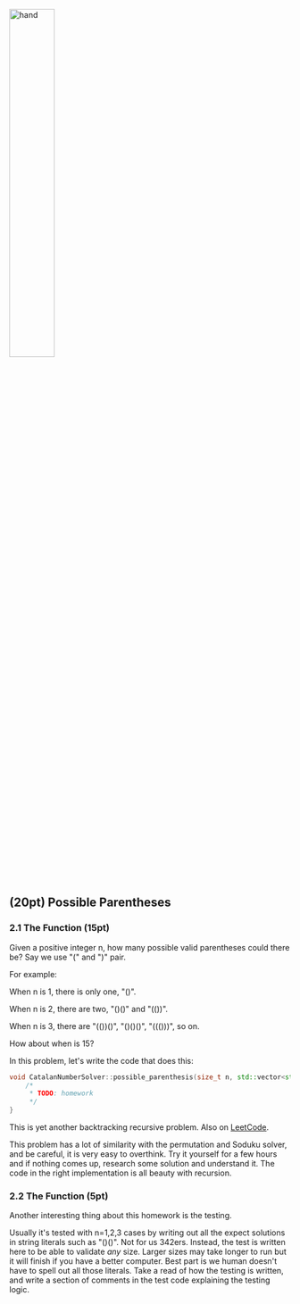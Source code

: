 <img src="https://user-images.githubusercontent.com/252020/171264166-344df444-3ffc-4ab9-8054-9dffe8261253.png"
     alt="hand"
     width="40%" />
     
## (20pt) Possible Parentheses

### 2.1 The Function (15pt)

Given a positive integer n, how many possible valid parentheses could there be? Say we use "(" and ")" pair.

For example:

When n is 1, there is only one, "()".

When n is 2, there are two, "()()" and "(())".

When n is 3, there are "(())()", "()()()", "((()))", so on. 

How about when is 15?

In this problem, let's write the code that does this:

```c++
void CatalanNumberSolver::possible_parenthesis(size_t n, std::vector<std::string> &result) {
    /*
     * TODO: homework
     */
}
```

This is yet another backtracking recursive problem. Also on [LeetCode](https://leetcode.com/problems/generate-parentheses/).

This problem has a lot of similarity with the permutation and Soduku solver, and be careful, it is very easy to overthink. Try it yourself for a few hours and if nothing comes up, research some solution and understand it. The code in the right implementation is all beauty with recursion. 

### 2.2 The Function (5pt)

Another interesting thing about this homework is the testing. 

Usually it's tested with n=1,2,3 cases by writing out all the expect solutions in string literals such as "()()". Not for us 342ers. Instead, the test is written here to be able to validate *any* size. Larger sizes may take longer to run but it will finish if you have a better computer. Best part is we human doesn't have to spell out all those literals. Take a read of how the testing is written, and write a section of comments in the test code explaining the testing logic. 
